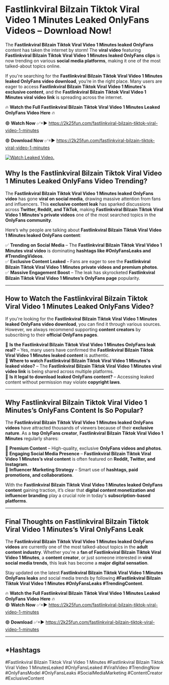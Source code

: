 # Fastlinkviral Bilzain Tiktok Viral Video 1 Minutes Leaked OnlyFans Videos – Download Now!

The **Fastlinkviral Bilzain Tiktok Viral Video 1 Minutes leaked OnlyFans** content has taken the internet by storm! The **viral video** featuring **Fastlinkviral Bilzain Tiktok Viral Video 1 Minutes leaked OnlyFans clips** is now trending on various **social media platforms**, making it one of the most talked-about topics online.  

If you're searching for the **Fastlinkviral Bilzain Tiktok Viral Video 1 Minutes leaked OnlyFans video download**, you’re in the right place. Many users are eager to access **Fastlinkviral Bilzain Tiktok Viral Video 1 Minutes's exclusive content**, and the **Fastlinkviral Bilzain Tiktok Viral Video 1 Minutes viral video link** is spreading across the internet.  

🔥 **Watch the Full Fastlinkviral Bilzain Tiktok Viral Video 1 Minutes Leaked OnlyFans Video Here** 🔥  

🟢 **Watch Now** ✅=► https://2k25fun.com/fastlinkviral-bilzain-tiktok-viral-video-1-minutes

🟢 **Download Now** ✅=► https://2k25fun.com/fastlinkviral-bilzain-tiktok-viral-video-1-minutes

[![Watch Leaked Video.](https://miro.medium.com/v2/resize:fit:828/format:webp/1*cilzJN44JGOrTw9NJCrNHA.gif "Watch Leaked Video")](https://2k25fun.com/fastlinkviral-bilzain-tiktok-viral-video-1-minutes)

## **Why Is the Fastlinkviral Bilzain Tiktok Viral Video 1 Minutes Leaked OnlyFans Video Trending?**  

The **Fastlinkviral Bilzain Tiktok Viral Video 1 Minutes leaked OnlyFans video** has gone **viral on social media**, drawing massive attention from fans and influencers. This **exclusive content leak** has sparked discussions across **Twitter, Reddit, and TikTok**, making **Fastlinkviral Bilzain Tiktok Viral Video 1 Minutes's private videos** one of the most searched topics in the **OnlyFans community**.  

Here’s why people are talking about **Fastlinkviral Bilzain Tiktok Viral Video 1 Minutes leaked OnlyFans content**:  

✅ **Trending on Social Media** – The **Fastlinkviral Bilzain Tiktok Viral Video 1 Minutes viral video** is dominating **hashtags like #OnlyFansLeaks and #TrendingVideos**.  
✅ **Exclusive Content Leaked** – Fans are eager to see the **Fastlinkviral Bilzain Tiktok Viral Video 1 Minutes private videos and premium photos**.  
✅ **Massive Engagement Boost** – The leak has skyrocketed **Fastlinkviral Bilzain Tiktok Viral Video 1 Minutes’s OnlyFans page** popularity.  

---

## **How to Watch the Fastlinkviral Bilzain Tiktok Viral Video 1 Minutes Leaked OnlyFans Video?**  

If you're looking for the **Fastlinkviral Bilzain Tiktok Viral Video 1 Minutes leaked OnlyFans video download**, you can find it through various sources. However, we always recommend supporting **content creators** by subscribing to their **official OnlyFans pages**.  

🔹 **Is the Fastlinkviral Bilzain Tiktok Viral Video 1 Minutes OnlyFans leak real?** – Yes, many users have confirmed the **Fastlinkviral Bilzain Tiktok Viral Video 1 Minutes leaked content** is authentic.  
🔹 **Where to watch Fastlinkviral Bilzain Tiktok Viral Video 1 Minutes's leaked video?** – The **Fastlinkviral Bilzain Tiktok Viral Video 1 Minutes viral video link** is being shared across multiple platforms.  
🔹 **Is it legal to download leaked OnlyFans content?** – Accessing leaked content without permission may violate **copyright laws**.  

---

## **Why Fastlinkviral Bilzain Tiktok Viral Video 1 Minutes’s OnlyFans Content Is So Popular?**  

The **Fastlinkviral Bilzain Tiktok Viral Video 1 Minutes leaked OnlyFans videos** have attracted thousands of viewers because of their **exclusive nature**. As a **top OnlyFans creator**, **Fastlinkviral Bilzain Tiktok Viral Video 1 Minutes** regularly shares:  

📌 **Premium Content** – High-quality, exclusive **OnlyFans videos and photos**.  
📌 **Engaging Social Media Presence** – **Fastlinkviral Bilzain Tiktok Viral Video 1 Minutes’s viral content** is often featured on **Reddit, Twitter, and Instagram**.  
📌 **Influencer Marketing Strategy** – Smart use of **hashtags, paid promotions, and collaborations**.  

With the **Fastlinkviral Bilzain Tiktok Viral Video 1 Minutes leaked OnlyFans content** gaining traction, it’s clear that **digital content monetization and influencer branding** play a crucial role in today's **subscription-based platforms**.  

---

## **Final Thoughts on Fastlinkviral Bilzain Tiktok Viral Video 1 Minutes’s Viral OnlyFans Leak**  

The **Fastlinkviral Bilzain Tiktok Viral Video 1 Minutes leaked OnlyFans videos** are currently one of the most talked-about topics in the **adult content industry**. Whether you're a **fan of Fastlinkviral Bilzain Tiktok Viral Video 1 Minutes**, a **content creator**, or just someone interested in **viral social media trends**, this leak has become a **major digital sensation**.  

Stay updated on the latest **Fastlinkviral Bilzain Tiktok Viral Video 1 Minutes OnlyFans leaks** and social media trends by following **#Fastlinkviral Bilzain Tiktok Viral Video 1 Minutes #OnlyFansLeaks #TrendingContent**.  

🔥 **Watch the Full Fastlinkviral Bilzain Tiktok Viral Video 1 Minutes Leaked OnlyFans Video Here** 🔥  
🟢 **Watch Now** ✅=► https://2k25fun.com/fastlinkviral-bilzain-tiktok-viral-video-1-minutes

🟢 **Download** ✅=► https://2k25fun.com/fastlinkviral-bilzain-tiktok-viral-video-1-minutes

---

## *Hashtags
#Fastlinkviral Bilzain Tiktok Viral Video 1 Minutes #Fastlinkviral Bilzain Tiktok Viral Video 1 MinutesLeaked #OnlyFansLeaked #ViralVideo #TrendingNow #OnlyFansModel #OnlyFansLeaks #SocialMediaMarketing #ContentCreator #ExclusiveContent  